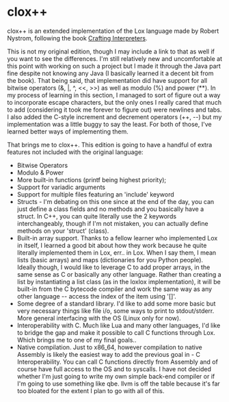 # clox++
clox++ is an extended implementation of the Lox language made by Robert Nystrom, following the book [Crafting Interpreters](#https://craftinginterpreters.com/).

This is not my original edition, though I may include a link to that as well if you want to see the differences. I'm still relatively new and uncomfortable at this point with working on such a project but I made it through the Java part fine despite not knowing any Java (I basically learned it a decent bit from the book). That being said, that implementation did have support for all bitwise operators (&, |, ^, <<, >>) as well as modulo (%) and power (**). In my process of learning in this section, I managed to sort of figure out a way to incorporate escape characters, but the only ones I really cared that much to add (considering it took me forever to figure out) were newlines and tabs. I also added the C-style increment and decrement operators (++, --) but my implementation was a little buggy to say the least. For both of those, I've learned better ways of implementing them.

That brings me to clox++. This edition is going to have a handful of extra features not included with the original language:

- Bitwise Operators
- Modulo & Power
- More built-in functions (printf being highest priority);
- Support for variadic arguments
- Support for multiple files featuring an 'include' keyword
- Structs - I'm debating on this one since at the end of the day, you can just define a class fields and no methods and you basically have a struct. In C++, you can quite literally use the 2 keywords interchangeably, though if I'm not mistaken, you can actually define methods on your 'struct' (class).
- Built-in array support. Thanks to a fellow learner who implemented Lox in itself, I learned a good bit about how they work because he quite literally implemented them in Lox, err.. in Lox. When I say them, I mean lists (basic arrays) and maps (dictionaries for you Python people). Ideally though, I would like to leverage C to add proper arrays, in the same sense as C or basically any other language. Rather than creating a list by instantiating a list class (as in the loxlox implementation), it will be built-in from the C bytecode compiler and work the same way as any other language -- access the index of the item using '[]'.
- Some degree of a standard library. I'd like to add some more basic but very necessary things like file i/o, some ways to print to stdout/stderr. More general interfacing with the OS (Linux only for now).
- Interoperability with C. Much like Lua and many other languages, I'd like to bridge the gap and make it possible to call C functions through Lox. Which brings me to one of my final goals..
- Native compilation. Just to x86_64, however compilation to native Assembly is likely the easiest way to add the previous goal in - C Interoperability. You can call C functions directly from Assembly and of course have full access to the OS and to syscalls. I have not decided whether I'm just going to write my own simple back-end compiler or if I'm going to use something like qbe. llvm is off the table because it's far too bloated for the extent I plan to go with all of this.
